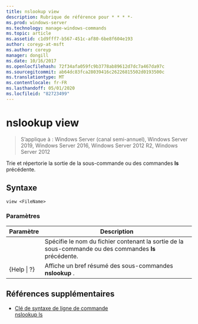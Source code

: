 ```yaml
---
title: nslookup view
description: Rubrique de référence pour * * * *-
ms.prod: windows-server
ms.technology: manage-windows-commands
ms.topic: article
ms.assetid: c1d9fff7-b567-451c-af80-6be8f604e193
author: coreyp-at-msft
ms.author: coreyp
manager: dongill
ms.date: 10/16/2017
ms.openlocfilehash: 72f34afa059fc9b3778ab89612d7dc7a467da97c
ms.sourcegitcommit: ab64dc83fca28039416c26226815502d0193500c
ms.translationtype: MT
ms.contentlocale: fr-FR
ms.lasthandoff: 05/01/2020
ms.locfileid: "82723499"
---
```

# <a name="nslookup-view"></a>nslookup view

> S’applique à : Windows Server (canal semi-annuel), Windows Server 2019, Windows Server 2016, Windows Server 2012 R2, Windows Server 2012

Trie et répertorie la sortie de la sous-commande ou des commandes **ls** précédente.  
## <a name="syntax"></a>Syntaxe  
```  
view <FileName>  
```  
### <a name="parameters"></a>Paramètres  

|    Paramètre    |                                            Description                                            |
|-----------------|---------------------------------------------------------------------------------------------------|
|   <FileName>    | Spécifie le nom du fichier contenant la sortie de la sous-commande ou des commandes **ls** précédente. |
| {Help &#124; ?} |                       Affiche un bref résumé des sous-commandes **nslookup** .                       |

## <a name="additional-references"></a>Références supplémentaires  
- [Clé de syntaxe de ligne de commande](command-line-syntax-key.md)  
[nslookup ls](nslookup-ls.md)  
